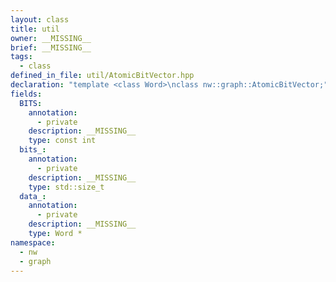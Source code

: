```yaml
---
layout: class
title: util
owner: __MISSING__
brief: __MISSING__
tags:
  - class
defined_in_file: util/AtomicBitVector.hpp
declaration: "template <class Word>\nclass nw::graph::AtomicBitVector;"
fields:
  BITS:
    annotation:
      - private
    description: __MISSING__
    type: const int
  bits_:
    annotation:
      - private
    description: __MISSING__
    type: std::size_t
  data_:
    annotation:
      - private
    description: __MISSING__
    type: Word *
namespace:
  - nw
  - graph
---
```

